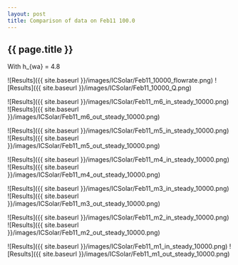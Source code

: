 ```yaml
---
layout: post
title: Comparison of data on Feb11 100.0
---
```

{{ page.title }}
-----------------
With h_{wa} = 4.8

![Results]({{ site.baseurl }}/images/ICSolar/Feb11_10000_flowrate.png) ![Results]({{ site.baseurl }}/images/ICSolar/Feb11_10000_Q.png)

![Results]({{ site.baseurl }}/images/ICSolar/Feb11_m6_in_steady_10000.png) ![Results]({{ site.baseurl }}/images/ICSolar/Feb11_m6_out_steady_10000.png)

![Results]({{ site.baseurl }}/images/ICSolar/Feb11_m5_in_steady_10000.png) ![Results]({{ site.baseurl }}/images/ICSolar/Feb11_m5_out_steady_10000.png)

![Results]({{ site.baseurl }}/images/ICSolar/Feb11_m4_in_steady_10000.png) ![Results]({{ site.baseurl }}/images/ICSolar/Feb11_m4_out_steady_10000.png)

![Results]({{ site.baseurl }}/images/ICSolar/Feb11_m3_in_steady_10000.png) ![Results]({{ site.baseurl }}/images/ICSolar/Feb11_m3_out_steady_10000.png)

![Results]({{ site.baseurl }}/images/ICSolar/Feb11_m2_in_steady_10000.png) ![Results]({{ site.baseurl }}/images/ICSolar/Feb11_m2_out_steady_10000.png)

![Results]({{ site.baseurl }}/images/ICSolar/Feb11_m1_in_steady_10000.png) ![Results]({{ site.baseurl }}/images/ICSolar/Feb11_m1_out_steady_10000.png)

